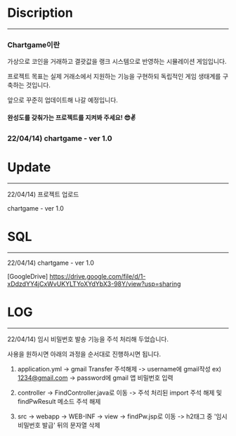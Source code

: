 # Discription
---
### Chartgame이란 
가상으로 코인을 거래하고 결괏값을 랭크 시스템으로 반영하는 시뮬레이션 게임입니다.

프로젝트 목표는 실제 거래소에서 지원하는 기능을 구현하되 독립적인 게임 생태계를 구축하는 것입니다.

앞으로 꾸준히 업데이트해 나갈 예정입니다.

#### 완성도를 갖춰가는 프로젝트를 지켜봐 주세요! 😎✌

### 22/04/14) chartgame - ver 1.0

# Update
---
22/04/14) 프로젝트 업로드

chartgame - ver 1.0

# SQL
---
22/04/14) chartgame - ver 1.0

[GoogleDrive] https://drive.google.com/file/d/1-xDdzdYY4jCxWvUKYLTYoXYdYbX3-98Y/view?usp=sharing

# LOG
---
22/04/14) 임시 비밀번호 발송 기능을 주석 처리해 두었습니다.  

사용을 원하시면 아래의 과정을 순서대로 진행하시면 됩니다.

1) application.yml -> gmail Transfer 주석해제 -> username에 gmail작성 ex) 1234@gmail.com -> password에 gmail 앱 비밀번호 입력

2) controller -> FindController.java로 이동 -> 주석 처리된 import 주석 해제  및 findPwResult 메소드 주석 해제

3) src -> webapp -> WEB-INF -> view -> findPw.jsp로 이동 -> h2태그 중 '임시 비밀번호 발급' 뒤의 문자열 삭제 

